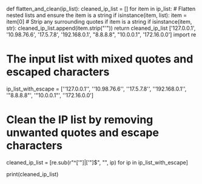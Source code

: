 def flatten_and_clean(ip_list):
    cleaned_ip_list = []
    for item in ip_list:
        # Flatten nested lists and ensure the item is a string
        if isinstance(item, list):
            item = item[0]
        # Strip any surrounding quotes if item is a string
        if isinstance(item, str):
            cleaned_ip_list.append(item.strip("'"))
    return cleaned_ip_list
['127.0.0.1\', \'10.98.76.6\', \'17.5.7.8\', \'192.168.0.1\', "8.8.8.8", "10.0.0.1", \'172.16.0.0']
import re

# The input list with mixed quotes and escaped characters
ip_list_with_escape = ['\'127.0.0.1\'', '\'10.98.76.6\'', '\'17.5.7.8\'', '\'192.168.0.1\'', '"8.8.8.8"', '"10.0.0.1"', '\'172.16.0.0']

# Clean the IP list by removing unwanted quotes and escape characters
cleaned_ip_list = [re.sub(r"^['\"]|['\"]$", "", ip) for ip in ip_list_with_escape]

print(cleaned_ip_list)

